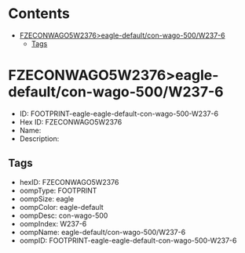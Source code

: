 



Contents
========

* [FZECONWAGO5W2376>eagle-default/con-wago-500/W237-6](#fzeconwago5w2376eagle-defaultcon-wago-500w237-6)
	* [Tags](#tags)

# FZECONWAGO5W2376>eagle-default/con-wago-500/W237-6

- ID: FOOTPRINT-eagle-eagle-default-con-wago-500-W237-6
- Hex ID: FZECONWAGO5W2376
- Name: 
- Description: 

## Tags

- hexID: FZECONWAGO5W2376
- oompType: FOOTPRINT
- oompSize: eagle
- oompColor: eagle-default
- oompDesc: con-wago-500
- oompIndex: W237-6
- oompName: eagle-default/con-wago-500/W237-6
- oompID: FOOTPRINT-eagle-eagle-default-con-wago-500-W237-6
